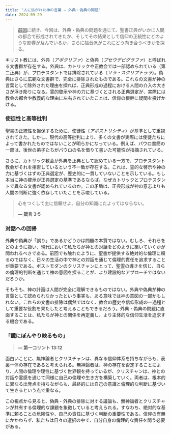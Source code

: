 ```yaml
---
title: "人に紡がれた神の言葉 — 外典・偽典の問題"
date: 2024-09-29
---
```


> [前回](/blog/navigating-contradictions-biblical-interpretation-modern-ethics)に続き、今回は、外典・偽典の問題を通じて、聖書正典がいかに人間の都合で形成されてきたか、そしてその結果として信仰の正統性にどのような影響が及んでいるか、さらに福音派がこれにどう向き合うべきかを探る。

キリスト教には、外典（_アポクリファ_）と偽典（_プセウデピグラファ_）と呼ばれる文書群が存在する。外典は、カトリックや正教会では一部認められている（第二正典）が、プロテスタントでは排除されている（_ソラ・スクリプトゥラ_）。偽典はさらに広範な文書群で、完全に排除されたものである。これらの文書が神の言葉として除外された理由を探れば、正典形成の過程における人間の介入の大きさが浮き彫りになる。霊的啓示や神の力に基づくとされる正典選定が、実際には教会の都合や教義的な理由に左右されていたことは、信仰の根幹に疑問を投げかける。

### 使徒性と高等批判

聖書の正統性を担保するために、使徒性（_アポストリシティ_）が基準として重視されてきた。しかし、現代の高等批判により、多くの文書が実際には使徒たちによって書かれたものではないことが明らかになっている。例えば、パウロ書簡の一部は、後世の弟子たちがパウロの名を借りて書いた可能性が指摘されている。

さらに、カトリック教会が外典を正典として認めている一方で、プロテスタント教会がそれを拒否しているという不一致が存在する。これは、霊的な啓示や神の力に基づくはずの正典選定が、歴史的に一貫していないことを示している。もし本当に神の啓示が正典選定の基準であるならば、なぜカトリックとプロテスタントで異なる文書が認められているのか。この矛盾は、正典形成が神の意志よりも人間の判断に強く依存していたことを示唆している。

> 心をつくして主に信頼せよ、自分の知識にたよってはならない。
> 
> **— 箴言 3:5**

### 対話への回帰

外典や偽典が「誤り」であるかどうかは問題の本質ではない。むしろ、それらをどのように扱い、現代において私たちが神との対話をどのように築いていくかが問われるべきである。前回でも触れたように、聖書が提供する絶対的な倫理に頼るのではなく、日々の生活の中で神との対話を通じて倫理的責任を追求することが重要である。ポストモダンのクリスチャンにとって、聖霊の導きを信じ、自らの倫理的判断を通じて神の意図を探ることが、より建設的なアプローチではないだろうか。

そもそも、神の計画は人間が完全に理解できるものではない。外典や偽典が神の言葉として認められなかったという事実も、ある意味では神の意図の一部かもしれない。これらの文書の排除は偶然ではなく、教会の歴史や信仰形成の一過程として重要な役割を果たしたと考えることもできるだろう。外典・偽典の問題に直面することは、私たちが神との関係を再定義し、より主体的な信仰生活を追求する機会である。

### 「鏡にぼんやり映るもの」

> **— 第一コリント 13:12**

面白いことに、無神論者とクリスチャンは、異なる信仰体系を持ちながらも、表裏一体の存在であると考えられる。無神論者は、神の存在を否定することにより、人間の倫理や理性に基づく世界観を持っているが、クリスチャンは、神との対話や霊感を通じて同様に自己の倫理や生き方を構築していく。両者は、根本的に異なる出発点を持ちながらも、最終的には自己の意識と倫理的な判断に基づいて生きるという点で重なる。

この視点から見ると、偽典・外典の排除に対する議論も、無神論者とクリスチャンが共有する倫理的な課題を象徴していると考えられる。すなわち、絶対的な基準に頼ることの危険性や、自己の責任に基づく判断の重要性である。信仰の有無にかかわらず、私たちは日々の選択の中で、自分自身の倫理的な責任を問う必要がある。
